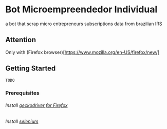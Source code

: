 # Bot Microempreendedor Individual
a bot that scrap micro entrepreneurs subscriptions data from brazilian IRS

## Attention

Only with (Firefox browser)[https://www.mozilla.org/en-US/firefox/new/]

## Getting Started
```
TODO
```

### Prerequisites

######  Install [geckodriver for Firefox](https://github.com/mozilla/geckodriver/releases)
###### Install [selenium](https://selenium-python.readthedocs.io/installation.html)
